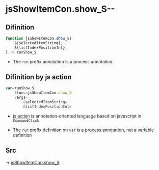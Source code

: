 # jsShowItemCon.show_S--

## Difinition

```js.js
function jsShowItemCon.show_S(
	${selectedItemString},
	${listIndexPositionInt},
) -> runShow_S
```

- The `run` prefix annotation is a process annotation


## Difinition by js action

```js.js
var=runShow_S
	?func=jsShowItemCon.show_S
	?args=
		&selectedItemString=
		&listIndexPositionInt=
```

- [js action](#) is annotation-oriented language based on javascript in `CommandClick`

- The `run` prefix definition on `var` is a process annotation, not a variable definition

## Src

-> [jsShowItemCon.show_S](https://github.com/puutaro/CommandClick/blob/master/app/src/main/java/com/puutaro/commandclick/fragment_lib/terminal_fragment/js_interface/list_index/JsShowItemCon.kt#L26)


